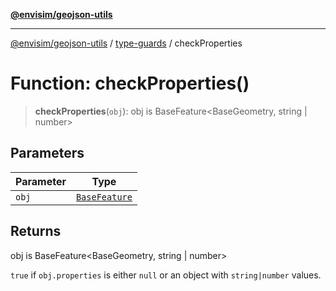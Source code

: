 [**@envisim/geojson-utils**](../../README.md)

---

[@envisim/geojson-utils]() / [type-guards](../README.md) / checkProperties

# Function: checkProperties()

> **checkProperties**(`obj`): obj is BaseFeature\<BaseGeometry, string \| number\>

## Parameters

| Parameter | Type                                                     |
| --------- | -------------------------------------------------------- |
| `obj`     | [`BaseFeature`](../../geojson/interfaces/BaseFeature.md) |

## Returns

obj is BaseFeature\<BaseGeometry, string \| number\>

`true` if `obj.properties` is either `null` or an object with `string|number` values.
